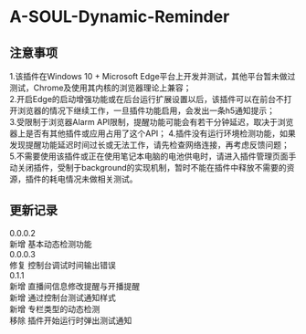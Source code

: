 # A-SOUL-Dynamic-Reminder

## 注意事项  
1.该插件在Windows 10 + Microsoft Edge平台上开发并测试，其他平台暂未做过测试，Chrome及使用其内核的浏览器理论上兼容；  
2.开启Edge的启动增强功能或在后台运行扩展设置以后，该插件可以在前台不打开浏览器的情况下继续工作，一旦插件功能启用，会发出一条h5通知提示；  
3.受限制于浏览器Alarm API限制，提醒功能可能会有若干分钟延迟，取决于浏览器上是否有其他插件或应用占用了这个API； 
4.插件没有运行环境检测功能，如果发现提醒功能延迟时间过长或无法工作，请先检查网络连接，再考虑反馈问题；  
5.不需要使用该插件或正在使用笔记本电脑的电池供电时，请进入插件管理页面手动关闭插件，受制于background的实现机制，暂时不能在插件中释放不需要的资源，插件的耗电情况未做相关测试。

## 更新记录
0.0.0.2  
新增 基本动态检测功能  
0.0.0.3  
修复 控制台调试时间输出错误  
0.1.1  
新增 直播间信息修改提醒与开播提醒  
新增 通过控制台测试通知样式  
新增 专栏类型的动态检测  
移除 插件开始运行时弹出测试通知
